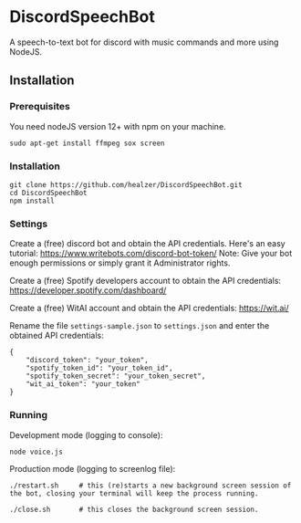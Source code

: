 # DiscordSpeechBot
A speech-to-text bot for discord with music commands and more using NodeJS.

## Installation

### Prerequisites
You need nodeJS version 12+ with npm on your machine.
```
sudo apt-get install ffmpeg sox screen
```

### Installation
```
git clone https://github.com/healzer/DiscordSpeechBot.git
cd DiscordSpeechBot
npm install
```

### Settings
Create a (free) discord bot and obtain the API credentials. Here's an easy tutorial: https://www.writebots.com/discord-bot-token/
Note: Give your bot enough permissions or simply grant it Administrator rights.

Create a (free) Spotify developers account to obtain the API credentials: https://developer.spotify.com/dashboard/

Create a (free) WitAI account and obtain the API credentials: https://wit.ai/

Rename the file `settings-sample.json` to `settings.json` and enter the obtained API credentials:
```
{
    "discord_token": "your_token",
    "spotify_token_id": "your_token_id",
    "spotify_token_secret": "your_token_secret",
    "wit_ai_token": "your_token"
}
```

### Running
Development mode (logging to console):
```
node voice.js
```

Production mode (logging to screenlog file):
```
./restart.sh     # this (re)starts a new background screen session of the bot, closing your terminal will keep the process running.

./close.sh       # this closes the background screen session.
```
